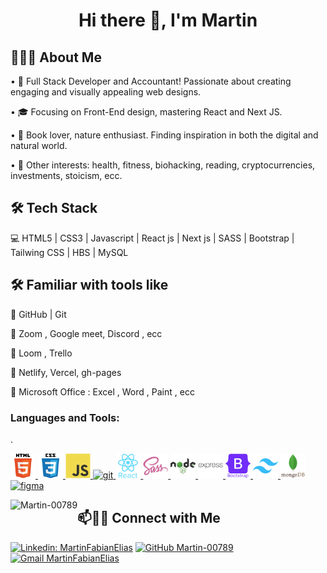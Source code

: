 <h1 align="center"> Hi there 👋, I'm Martin</h1>

👨🏻‍💻 About Me 
---


• 🤔 Full Stack Developer and Accountant! Passionate about creating engaging and visually appealing web designs.  

• 🎓 Focusing on Front-End design, mastering React and Next JS. 

• 🌱 Book lover, nature enthusiast. Finding inspiration in both the digital and natural world.  

• 🌟 Other interests: health, fitness, biohacking, reading, cryptocurrencies, investments, stoicism, ecc.  

🛠 Tech Stack
---
💻 HTML5 | CSS3 | Javascript | React js | Next js | SASS | Bootstrap | Tailwing CSS | HBS | MySQL

🛠 Familiar with tools like
---
🔧 GitHub | Git

🔧 Zoom , Google meet, Discord , ecc   

🔧 Loom , Trello   

🔧 Netlify, Vercel, gh-pages  

🔧 Microsoft Office : Excel , Word , Paint , ecc

<h3 align="left">Languages and Tools:</h3>.
<p>
      <a href="https://www.w3.org/html/" target="_blank" rel="noreferrer"> <img src="https://raw.githubusercontent.com/devicons/devicon/master/icons/html5/html5-original-wordmark.svg" alt="html5" width="40" height="40"/> </a> 
     <a href="https://www.w3schools.com/css/" target="_blank" rel="noreferrer"> <img src="https://raw.githubusercontent.com/devicons/devicon/master/icons/css3/css3-original-wordmark.svg" alt="css3" width="40" height="40"/> </a> 
      <a href="https://developer.mozilla.org/en-US/docs/Web/JavaScript" target="_blank" rel="noreferrer"> <img src="https://raw.githubusercontent.com/devicons/devicon/master/icons/javascript/javascript-original.svg" alt="javascript" width="40" height="40"/> </a> 
    <a href="https://git-scm.com/" target="_blank" rel="noreferrer"> <img src="https://www.vectorlogo.zone/logos/git-scm/git-scm-icon.svg" alt="git" width="40" height="40"/> </a> 
    <a href="https://reactjs.org/" target="_blank" rel="noreferrer"> <img src="https://raw.githubusercontent.com/devicons/devicon/master/icons/react/react-original-wordmark.svg" alt="react" width="40" height="40"/> </a> 
      <a href="https://sass-lang.com/" target="_blank" rel="noreferrer"> <img src="https://github.com/devicons/devicon/blob/master/icons/sass/sass-original.svg" alt="sass" width="40" height="40"/> </a> 
      <a href="https://nodejs.org" target="_blank" rel="noreferrer"> <img src="https://raw.githubusercontent.com/devicons/devicon/master/icons/nodejs/nodejs-original-wordmark.svg" alt="nodejs" width="40" height="40"/> </a> 
    <a href="https://expressjs.com" target="_blank" rel="noreferrer"> <img src="https://raw.githubusercontent.com/devicons/devicon/master/icons/express/express-original-wordmark.svg" alt="express" width="40" height="40"/>
<a href="https://getbootstrap.com" target="_blank" rel="noreferrer"> <img src="https://raw.githubusercontent.com/devicons/devicon/master/icons/bootstrap/bootstrap-plain-wordmark.svg" alt="bootstrap" width="40" height="40"/> </a>
<a href="https://tailwindcss.com/" target="_blank" rel="noreferrer"> <img src="https://github.com/devicons/devicon/blob/master/icons/tailwindcss/tailwindcss-plain.svg" alt="Tailwind CSS" width="40" height="40"/> </a>
      <a href="https://www.mongodb.com/" target="_blank" rel="noreferrer"> <img src="https://raw.githubusercontent.com/devicons/devicon/master/icons/mongodb/mongodb-original-wordmark.svg" alt="mongodb" width="40" height="40"/>
<a href="https://www.figma.com/" target="_blank" rel="noreferrer"> <img src="https://www.vectorlogo.zone/logos/figma/figma-icon.svg" alt="figma" width="40" height="40"/> </a> </p> 
<p><img align="left" src="https://github-readme-stats.vercel.app/api/top-langs?username=Martin-00789&show_icons=true&locale=en&layout=compact" alt="Martin-00789" /></p>

📫🤝🏻 Connect with Me
---
[![Linkedin: MartinFabianElias](https://img.shields.io/badge/-MartinFabianElias-blue?style=flatsquare&logo=Linkedin&logoColor=white&link=https://www.linkedin.com/in/martin-elias-236174266/)](https://www.linkedin.com/in/martin-elias-236174266/)
[![GitHub Martin-00789](https://img.shields.io/github/followers/Martin-00789?label=follow&style=social)](https://github.com/Martin-00789)
[![Gmail MartinFabianElias](https://img.shields.io/badge/Gmail-martinfab.elias89%40gmail.com-success)](mailto:martinfab.elias89@gmail.com)
